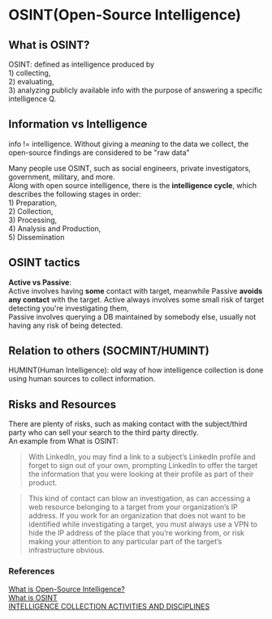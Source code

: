 # OSINT(Open-Source Intelligence)

## What is OSINT?

OSINT: defined as intelligence produced by <br>1) collecting, <br>2) evaluating, <br>3) analyzing publicly available info with the purpose of answering a specific intelligence Q.

## Information vs Intelligence <br>

info != intelligence. Without giving a *meaning* to the data we collect, the open-source findings are considered to be "raw data"

Many people use OSINT, such as social engineers, private investigators, government, military, and more. <br>
Along with open source intelligence, there is the **intelligence cycle**, which describes the following stages in order:<br>1) Preparation, <br>2) Collection, <br>3) Processing, <br>4) Analysis and Production, <br>5) Dissemination

## OSINT tactics

**Active vs Passive**:<br>
Active involves having **some** contact with target, meanwhile Passive **avoids any contact** with the target.
Active always involves some small risk of target detecting you're investigating them,<br>
Passive involves querying a DB maintained by somebody else, usually not having any risk of being detected.

## Relation to others (SOCMINT/HUMINT)

HUMINT(Human Intelligence): old way of how intelligence collection is done using human sources to collect information.


## Risks and Resources

There are plenty of risks, such as making contact with the subject/third party who can sell your search to the third party directly.<br>
An example from What is OSINT:<br>
> With LinkedIn, you may find a link to a subject’s LinkedIn profile and forget to sign out of your own, prompting LinkedIn to offer the target the information that you were looking at their profile as part of their product.

> This kind of contact can blow an investigation, as can accessing a web resource belonging to a target from your organization’s IP address. If you work for an organization that does not want to be identified while investigating a target, you must always use a VPN to hide the IP address of the place that you’re working from, or risk making your attention to any particular part of the target’s infrastructure obvious.


### References
[What is Open-Source Intelligence?](https://www.sans.org/blog/what-is-open-source-intelligence/) <br>
[What is OSINT](https://www.varonis.com/blog/what-is-osint#:~:text=OSINT%20tactics%20can%20be%20divided,any%20contact%20with%20the%20target.) <br>
[INTELLIGENCE COLLECTION ACTIVITIES AND DISCIPLINES](https://irp.fas.org/nsa/ioss/threat96/part02.htm#:~:text=Several%20intelligence%20disciplines%20are%20used,open%20source%20intelligence%20(OSINT).) <br>
